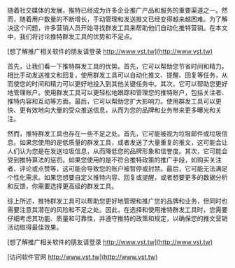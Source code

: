 随着社交媒体的发展，推特已经成为许多企业推广产品和服务的重要渠道之一。然而，随着用户数量的不断增长，手动管理和发送推文已经变得越来越困难。为了解决这个问题，许多营销人员开始寻找群发工具来帮助他们自动化推特营销。在本文中，我们将讨论推特群发工具的优势和不足点。

[想了解推广相关软件的朋友请登录 http://www.vst.tw](http://www.vst.tw)

首先，让我们看一下推特群发工具的优势。首先，它可以帮助您节省时间和精力。相比手动发送推文和回复，使用群发工具可以自动化推文、提醒、回复等任务，从而使您的时间和精力可以更好地投入到其他关键任务中。其次，它可以帮助您更好地管理账户。使用群发工具可以更轻松地跟踪和管理您的推特账户，包括关注者、推特内容和互动等方面。最后，它可以帮助您扩大影响力。使用群发工具可以更快、更有效地向大量的受众推送信息，从而为您的品牌和业务带来更多曝光和关注。

然而，推特群发工具也存在一些不足之处。首先，它可能被视为垃圾邮件或垃圾信息。如果您使用的是低质量的群发工具，或者发送了大量重复的推文，这可能会让人们认为您是在发送垃圾信息，从而降低您的品牌形象和信誉度。其次，它可能会受到推特算法的惩罚。如果您使用的是不符合推特政策的推广手段，如购买关注者、评论或点赞等，这可能会导致您的账户被暂停或封禁。最后，它可能无法满足个性化需求。如果您想要自定义推特内容、回复或提醒，或者想要更多的数据分析和反馈，你需要选择更高级的群发工具。

综上所述，推特群发工具可以帮助您更好地管理和推广您的品牌和业务，但同时也需要注意其潜在的风险和不足之处。因此，在选择和使用推特群发工具时，您需要仔细考虑其功能、质量和可靠性，并遵守推特的政策和规定，以确保您的推文营销活动取得最佳效果。

[想了解推广相关软件的朋友请登录 http://www.vst.tw](http://www.vst.tw)


[访问软件官网 http://www.vst.tw](http://www.vst.tw)
